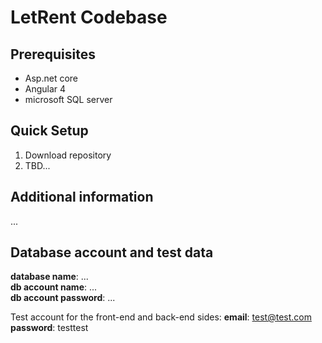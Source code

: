 # LetRent Codebase

## Prerequisites
- Asp.net core
- Angular 4
- microsoft SQL server

## Quick Setup
1) Download repository
2) TBD...

## Additional information
...

## Database account and test data
**database name**: ...  
**db account name**: ...  
**db account password**: ...  

Test account for the front-end and back-end sides:
**email**: test@test.com
**password**: testtest
